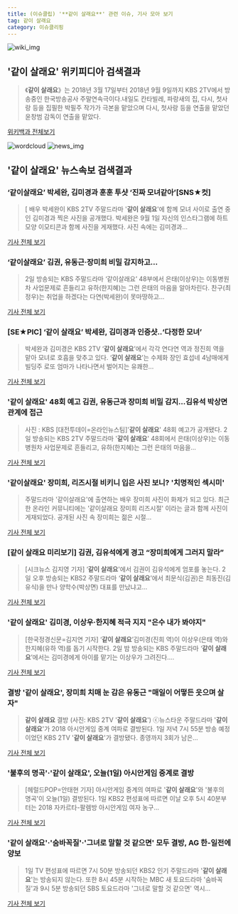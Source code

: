 ```yaml
---
title: (이슈클립) '**같이 살래요**' 관련 이슈, 기사 모아 보기
tag: 같이 살래요
category: 이슈클리핑
---
```

![wiki_img](https://user-images.githubusercontent.com/42597476/44503234-41136a80-a6d0-11e8-9071-6fc6418eafe4.png)
## **'**같이 살래요**'** 위키피디아 검색결과
>《**같이 살래요**》는 2018년 3월 17일부터 2018년 9월 9일까지 KBS 2TV에서 방송중인 한국방송공사 주말연속극이다.내일도 칸타빌레, 파랑새의 집, 다시, 첫사랑 등을 집필한 박필주 작가가 극본을 맡았으며 다시, 첫사랑 등을 연출을 맡았던 윤창범 감독이 연출을 맡았다.

<a href="https://ko.wikipedia.org/wiki/같이 살래요" target="_blank">위키백과 전체보기</a>

![wordcloud](https://s3.ap-northeast-2.amazonaws.com/lyrics101-wordcloud/2018-09-02-1535885588.png)
![news_img](https://user-images.githubusercontent.com/42597476/44507050-1206f400-a6e4-11e8-8d98-7ffbfebb353f.png)
## **'**같이 살래요**'** 뉴스속보 검색결과
### ‘같이살래요’ 박세완, 김미경과 훈훈 투샷 ‘진짜 모녀같아’[SNS★컷]

>[ 배우 박세완이 KBS 2TV 주말드라마 '**같이 살래요**'에 함께 모녀 사이로 출연 중인 김미경과 찍은 사진을 공개했다. 박세완은 9월 1일 자신의 인스타그램에 하트 모양 이모티콘과 함께 사진을 게재했다. 사진 속에는 김미경과...

<a href="http://www.newsen.com/news_view.php?uid=201809020932531110" target="_blank">기사 전체 보기</a>

### ‘같이살래요’ 김권, 유동근·장미희 비밀 감지하고...

>2일 방송되는 KBS 주말드라마 ‘같이살래요’ 48부에서 은태(이상우)는 이동병원차 사업문제로 흔들리고 유하(한지혜)는 그런 은태의 마음을 알아차린다. 찬구(최정우)는 취업을 하겠다는 다연(박세완)이 못마땅하고...

<a href="http://www.kookje.co.kr/news2011/asp/newsbody.asp?code=0500&key=20180902.99099014717" target="_blank">기사 전체 보기</a>

### [SE★PIC] ‘**같이 살래요**’ 박세완, 김미경과 인증샷..‘다정한 모녀’

>박세완과 김미경은 KBS 2TV ‘**같이 살래요**’에서 각각 연다연 역과 정진희 역을 맡아 모녀로 호흡을 맞추고 있다. ‘**같이 살래요**’는 수제화 장인 효섭네 4남매에게 빌딩주 로또 엄마가 나타나면서 벌어지는 유쾌한...

<a href="http://www.sedaily.com/NewsView/1S4HBQOB6T" target="_blank">기사 전체 보기</a>

### '**같이 살래요**' 48회 예고 김권, 유동근과 장미희 비밀 감지…김유석 박상면 관계에 접근

>사진 : KBS [대전투데이=온라인뉴스팀]'**같이 살래요**' 48회 예고가 공개됐다. 2일 방송되는 KBS 2TV 주말드라마 '**같이 살래요**' 48회에서 은태(이상우)는 이동병원차 사업문제로 흔들리고, 유하(한지혜)는 그런 은태의 마음을...

<a href="http://www.daejeontoday.com/news/articleView.html?idxno=511111" target="_blank">기사 전체 보기</a>

### '같이살래요' 장미희, 리즈시절 비키니 입은 사진 보니? '치명적인 섹시미'

>주말드라마 '같이살래요'에 출연하는 배우 장미희 사진이 화제가 되고 있다. 최근 한 온라인 커뮤니티에는 '같이살래요 장미희 리즈시절' 이라는 글과 함께 사진이 게재되었다. 공개된 사진 속 장미희는 젊은 시절...

<a href="http://www.joongdo.co.kr/main/view.php?key=20180902001710366" target="_blank">기사 전체 보기</a>

### [**같이 살래요** 미리보기] 김권, 김유석에게 경고 “장미희에게 그러지 말라”

>[시크뉴스 김지영 기자] ‘**같이 살래요**'에서 김권이 김유석에게 엄포를 놓는다. 2일 오후 방송되는 KBS2 주말드라마 ‘**같이 살래요**’에서 최문식(김권)은 최동진(김유식)을 만나 양학수(박상면) 대표를 만났냐고...

<a href="http://chicnews.mk.co.kr/article.php?aid=1535871331209586006" target="_blank">기사 전체 보기</a>

### '**같이 살래요**' 김미경, 이상우·한지혜 적극 지지 "은수 내가 봐야지"

>[한국정경신문=김지연 기자] ‘**같이 살래요**’김미경(진희 역)이 이상우(은태 역)와 한지혜(유하 역)를 돕기 시작한다. 2일 밤 방송되는 KBS 주말드라마 ‘**같이 살래요**’에서는 김미경에게 아이를 맡기는 이상우가 그려진다....

<a href="http://kpenews.com/Board.aspx?BoardNo=18397" target="_blank">기사 전체 보기</a>

### 결방 '**같이 살래요**', 장미희 치매 눈 감은 유동근 "매일이 어떻든 웃으며 살자"

>**같이 살래요** 결방 (사진: KBS 2TV '**같이 살래요**') ⓒ뉴스타운 주말드라마 '**같이 살래요**'가 2018 아시안게임 중계 여파로 결방된다. 1일 저녁 7시 55분 방송 예정이었던 KBS 2TV '**같이 살래요**'가 결방됐다. 종영까지 3회가 남은...

<a href="http://www.newstown.co.kr/news/articleView.html?idxno=338847" target="_blank">기사 전체 보기</a>

### '불후의 명곡'·'**같이 살래요**', 오늘(1일) 아시안게임 중계로 결방

>[헤럴드POP=안태현 기자] 아시안게임 중계의 여파로 '**같이 살래요**'와 '불후의 명곡'이 오늘(1일) 결방된다. 1일 KBS2 편성표에 따르면 이날 오후 5시 40분부터는 2018 자카르타-팔렘방 아시안게임 여자 농구...

<a href="http://biz.heraldcorp.com/view.php?ud=201808311803099817421_1" target="_blank">기사 전체 보기</a>

### '**같이 살래요**'·'숨바꼭질'·'그녀로 말할 것 같으면' 모두 결방, AG 한-일전에 양보

>1일 TV 편성표에 따르면 7시 50분 방송되던 KBS2 인기 주말드라마 '**같이 살래요**'는 방송되지 않는다. 또한 8시 45분 시작하는 MBC 새 토요드라마 '숨바꼭질'과 9시 5분 방송되던 SBS 토요드라마 '그녀로 말할 것 같으면' 역시...

<a href="http://www.mediapen.com/news/view/379976" target="_blank">기사 전체 보기</a>


